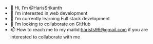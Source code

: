 - 👋 Hi, I’m @HarisSrikanth
- 👀 I’m interested in web development
- 🌱 I’m currently learning Full stack development
- 💞️ I’m looking to collaborate on GitHub
- 📫 How to reach me to my mailid:harists99@gmail.com if you are interested to collaborate with me

<!---
HarisSrikanth/HarisSrikanth is a ✨ special ✨ repository because its `README.md` (this file) appears on your GitHub profile.
You can click the Preview link to take a look at your changes.
--->
